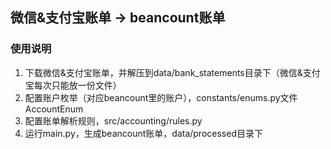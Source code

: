 ## 微信&支付宝账单 -> beancount账单

### 使用说明
1. 下载微信&支付宝账单，并解压到data/bank_statements目录下（微信&支付宝每次只能放一份文件）
2. 配置账户枚举（对应beancount里的账户），constants/enums.py文件AccountEnum
3. 配置账单解析规则，src/accounting/rules.py
4. 运行main.py，生成beancount账单，data/processed目录下
